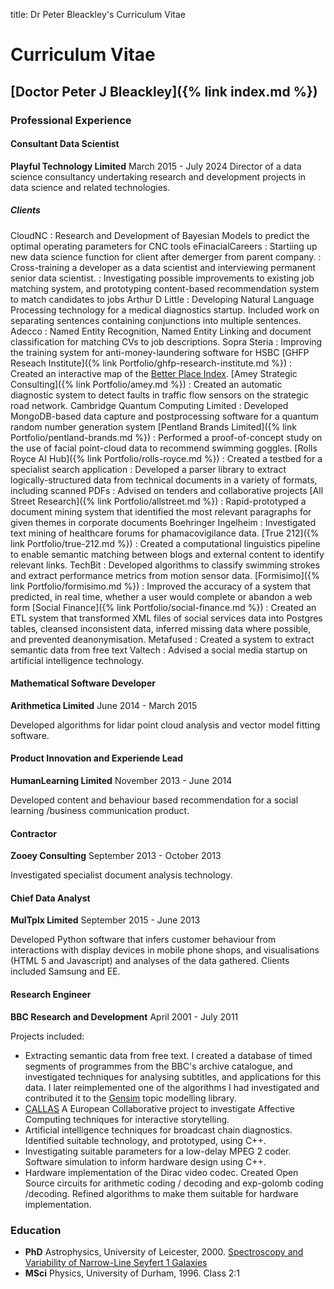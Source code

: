 title: Dr Peter Bleackley's Curriculum Vitae
# Curriculum Vitae
## [Doctor Peter J Bleackley]({% link index.md %})

### Professional Experience

#### Consultant Data Scientist
**Playful Technology Limited** March 2015 - July 2024
Director of a data science consultancy undertaking research and development projects in data science and related technologies.

##### Clients
CloudNC
: Research and Development of Bayesian Models to predict the optimal operating parameters for CNC
tools
eFinacialCareers
: Startiing up new data science function for client after demerger from parent company. 
: Cross-training a developer as a data scientist and interviewing permanent senior data scientist. 
: Investigating possible improvements to existing job matching system, and prototyping content-based recommendation system to match candidates to jobs
Arthur D Little
: Developing Natural Language Processing technology for a medical diagnostics startup. Included
work on separating sentences containing conjunctions into multiple sentences.
Adecco
: Named Entity Recognition, Named Entity Linking and document classification for matching CVs to
job descriptions.
Sopra Steria
: Improving the training system for anti-money-laundering software for HSBC
[GHFP Reseach Institute]({% link Portfolio/ghfp-research-institute.md %})
: Created an interactive map of the [Better Place Index](https://www.thebetterplaceindex.report/map).
[Amey Strategic Consulting]({% link Portfolio/amey.md %})
: Created an automatic diagnostic system to detect faults in traffic flow sensors on the strategic road network.
Cambridge Quantum Computing Limited
: Developed MongoDB-based data capture and postprocessing software for a quantum random number generation system
[Pentland Brands Limited]({% link Portfolio/pentland-brands.md %})
: Performed a proof-of-concept study on the use of facial point-cloud data to recommend swimming
goggles.
[Rolls Royce AI Hub]({% link Portfolio/rolls-royce.md %})
: Created a testbed for a specialist search application
: Developed a parser library to extract logically-structured data from technical documents in a variety of formats, including scanned PDFs
: Advised on tenders and collaborative projects
[All Street Research]({% link Portfolio/allstreet.md %})
: Rapid-prototyped a document mining system that identified the most relevant paragraphs for given themes in corporate documents
Boehringer Ingelheim
: Investigated text mining of healthcare forums for phamacovigilance data.
[True 212]({% link Portfolio/true-212.md %})
: Created a computational linguistics pipeline to enable semantic matching between blogs and external content to identify relevant links.
TechBit
: Developed algorithms to classify swimming strokes and extract performance metrics from motion sensor data.
[Formisimo]({% link Portfolio/formisimo.md %})
: Improved the accuracy of a system that predicted, in real time, whether a user would complete or abandon a web form
[Social Finance]({% link Portfolio/social-finance.md %})
: Created an ETL system that transformed XML files of social services data into Postgres tables,
cleansed inconsistent data, inferred missing data where possible, and prevented deanonymisation.
Metafused
: Created a system to extract semantic data from free text
Valtech
: Advised a social media startup on artificial intelligence technology.

#### Mathematical Software Developer
**Arithmetica Limited** June 2014 - March 2015

Developed algorithms for lidar point cloud analysis and vector model fitting software.

#### Product Innovation and Experiende Lead
**HumanLearning Limited** November 2013 - June 2014

Developed content and behaviour based recommendation for a social learning /business communication product.

#### Contractor
**Zooey Consulting** September 2013 - October 2013

Investigated specialist document analysis technology.

#### Chief Data Analyst
**MulTplx Limited** September 2015 - June 2013

Developed Python software that infers customer behaviour from interactions with display devices in mobile phone shops, and visualisations (HTML 5 and Javascript) and analyses of the data gathered. Clients included Samsung and EE.

#### Research Engineer
**BBC Research and Development** April 2001 - July 2011

Projects included:
* Extracting semantic data from free text. I created a database of timed segments of programmes from the BBC's archive catalogue, and investigated techniques for analysing subtitles, and applications for this data. I later reimplemented one of the algorithms I had investigated and contributed it to the [Gensim](https://radimrehurek.com/gensim/) topic modelling library.
* [CALLAS](http://callas-newmedia.eu) A European Collaborative project to investigate Affective Computing
techniques for interactive storytelling. 
* Artificial intelligence techniques for broadcast chain diagnostics. Identified suitable technology, and prototyped, using C++.
* Investigating suitable parameters for a low-delay MPEG 2 coder. Software simulation to inform hardware design using C++.
* Hardware implementation of the Dirac video codec. Created Open Source circuits for arithmetic coding / decoding and exp-golomb coding /decoding. Refined algorithms to make them suitable for hardware implementation.

### Education
* **PhD** Astrophysics, University of Leicester, 2000. [Spectroscopy and Variability of Narrow-Line Seyfert 1 Galaxies](https://figshare.le.ac.uk/articles/thesis/Spectroscopy_and_variability_of_Narrow_Line_Seyfert_1_galaxies/10152242)
* **MSci** Physics, University of Durham, 1996. Class 2:1 


